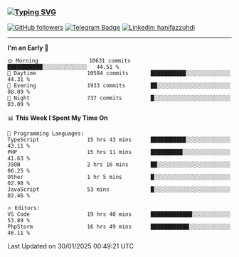 ### [![Typing SVG](https://readme-typing-svg.herokuapp.com?font=lato&size=22&lines=Hi+There+👋)](https://git.io/typing-svg) 

[![GitHub followers](https://img.shields.io/github/followers/hanifazzuhdi?label=Follow&style=social)](https://github.com/hanifazzuhdi/?tab=follow) 
[![Telegram Badge](https://img.shields.io/badge/-hanif0198-blue?style=social&logo=telegram&link=https://www.t.me/hanif0198/)](https://www.t.me/hanif0198/) 
[![Linkedin: hanifazzuhdi](https://img.shields.io/badge/-hanifazzuhdi-blue?style=flat-square&logo=Linkedin&logoColor=white&link=https://www.linkedin.com/in/hanif-az-zuhdi-69688019b/)](https://www.linkedin.com/in/hanif-az-zuhdi-69688019b/) 

<hr/>

<!--START_SECTION:waka-->
**I'm an Early 🐤** 

```text
🌞 Morning                10631 commits       ███████████░░░░░░░░░░░░░░   44.51 % 
🌆 Daytime                10584 commits       ███████████░░░░░░░░░░░░░░   44.31 % 
🌃 Evening                1933 commits        ██░░░░░░░░░░░░░░░░░░░░░░░   08.09 % 
🌙 Night                  737 commits         █░░░░░░░░░░░░░░░░░░░░░░░░   03.09 % 
```


📊 **This Week I Spent My Time On** 

```text
💬 Programming Languages: 
TypeScript               15 hrs 43 mins      ███████████░░░░░░░░░░░░░░   43.11 % 
PHP                      15 hrs 11 mins      ██████████░░░░░░░░░░░░░░░   41.63 % 
JSON                     2 hrs 16 mins       ██░░░░░░░░░░░░░░░░░░░░░░░   06.25 % 
Other                    1 hr 5 mins         █░░░░░░░░░░░░░░░░░░░░░░░░   02.98 % 
JavaScript               53 mins             █░░░░░░░░░░░░░░░░░░░░░░░░   02.46 % 

🔥 Editors: 
VS Code                  19 hrs 40 mins      █████████████░░░░░░░░░░░░   53.89 % 
PhpStorm                 16 hrs 49 mins      ████████████░░░░░░░░░░░░░   46.11 % 
```


 Last Updated on 30/01/2025 00:49:21 UTC
<!--END_SECTION:waka-->
